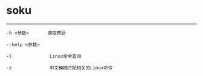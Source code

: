 # soku
---------------------------
    -h <参数>       获取帮助

    --help <参数>

    -l              Linux命令查询

    -z              中文模糊匹配相关的Linux命令
